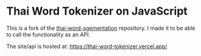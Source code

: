 # Thai Word Tokenizer on JavaScript

This is a fork of the [thai-word-sgementation](https://github.com/sertiscorp/thai-word-segmentation) repository. I made it to be able to call the functionality as an API.

The site/api is hosted at:
https://thai-word-tokenizer.vercel.app/


